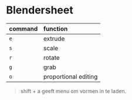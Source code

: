 # Blendersheet

| command | function             |
| :------ | :------------------- |
| `e`     | extrude              |
| `s`     | scale                |
| `r`     | rotate               |
| `g`     | grab                 |
| `o`     | proportional editing |

> shift + a geeft menu om vormen in te laden.
